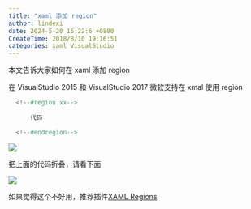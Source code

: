 ```yaml
---
title: "xaml 添加 region"
author: lindexi
date: 2024-5-20 16:22:6 +0800
CreateTime: 2018/8/10 19:16:51
categories: xaml VisualStudio
---
```


本文告诉大家如何在 xaml 添加 region 

<!--more-->


<!-- CreateTime:2018/8/10 19:16:51 -->

<!-- csdn -->
<!-- 标签：xaml，VisualStudio -->

在 VisualStudio 2015 和 VisualStudio 2017 微软支持在 xmal 使用 region 

```csharp
  <!--#region xx-->
 
      代码

  <!--#endregion-->
```

![](http://image.acmx.xyz/65fb6078-c169-4ce3-cdd9-e35752d07be0%2F2018315112517.jpg)

把上面的代码折叠，请看下面

![](http://image.acmx.xyz/65fb6078-c169-4ce3-cdd9-e35752d07be0%2F2018315112629.jpg)

如果觉得这个不好用，推荐插件[XAML Regions](https://marketplace.visualstudio.com/items?itemName=JacobJohnston.XAMLRegions )

